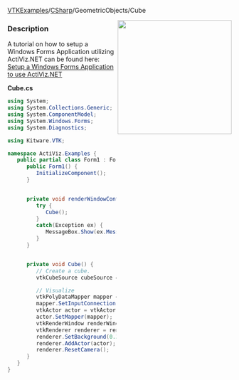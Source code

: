 [VTKExamples](/home/)/[CSharp](/CSharp)/GeometricObjects/Cube

<img align="right" src="https://github.com/lorensen/VTKExamples/blob/gh-pages/Testing/Baseline/GeometricObjects/TestCube.png?raw=true" width="256" />

### Description
A tutorial on how to setup a Windows Forms Application utilizing ActiViz.NET can be found here: [Setup a Windows Forms Application to use ActiViz.NET](http://www.vtk.org/Wiki/VTK/CSharp/ActiViz.NET)

**Cube.cs**
```csharp
using System;
using System.Collections.Generic;
using System.ComponentModel;
using System.Windows.Forms;
using System.Diagnostics;

using Kitware.VTK;

namespace ActiViz.Examples {
   public partial class Form1 : Form {
      public Form1() {
         InitializeComponent();
      }


      private void renderWindowControl1_Load(object sender, EventArgs e) {
         try {
            Cube();
         }
         catch(Exception ex) {
            MessageBox.Show(ex.Message, "Exception", MessageBoxButtons.OK);
         }
      }


      private void Cube() {
         // Create a cube.  
         vtkCubeSource cubeSource = vtkCubeSource.New();

         // Visualize
         vtkPolyDataMapper mapper = vtkPolyDataMapper.New();
         mapper.SetInputConnection(cubeSource.GetOutputPort());
         vtkActor actor = vtkActor.New();
         actor.SetMapper(mapper);
         vtkRenderWindow renderWindow = renderWindowControl1.RenderWindow;
         vtkRenderer renderer = renderWindow.GetRenderers().GetFirstRenderer();
         renderer.SetBackground(0.3, 0.2, 0.1);
         renderer.AddActor(actor);
         renderer.ResetCamera();
      }
   }
}
```
